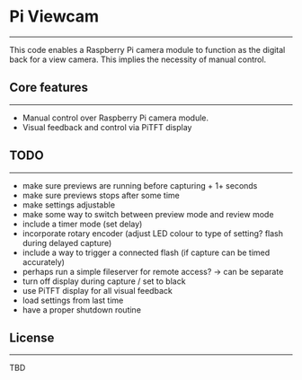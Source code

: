 # Pi Viewcam
-------------------
This code enables a Raspberry Pi camera module to function as the digital back for a view camera. This implies the necessity of manual control.

## Core features
-------------------
* Manual control over Raspberry Pi camera module.
* Visual feedback and control via PiTFT display

## TODO
-------------------
* make sure previews are running before capturing + 1+ seconds
* make sure previews stops after some time
* make settings adjustable
* make some way to switch between preview mode and review mode
* include a timer mode (set delay)
* incorporate rotary encoder (adjust LED colour to type of setting? flash during delayed capture)
* include a way to trigger a connected flash (if capture can be timed accurately)
* perhaps run a simple fileserver for remote access? -> can be separate
* turn off display during capture / set to black
* use PiTFT display for all visual feedback
* load settings from last time
* have a proper shutdown routine

## License
-------------------
TBD
